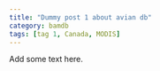 ```yaml
---
title: "Dummy post 1 about avian db"
category: bamdb
tags: [tag 1, Canada, MODIS]
---
```


Add some text here.

